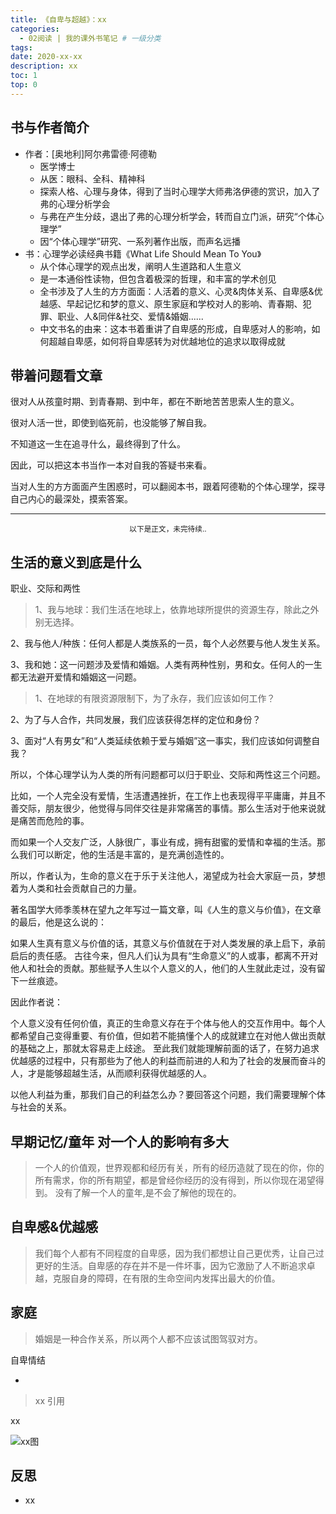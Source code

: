 ```yaml
---
title: 《自卑与超越》：xx
categories:
  - 02阅读 | 我的课外书笔记 # 一级分类
tags:
date: 2020-xx-xx
description: xx
toc: 1
top: 0
---
```


## 书与作者简介

- 作者：[奥地利]阿尔弗雷德·阿德勒
  - 医学博士
  - 从医：眼科、全科、精神科
  - 探索人格、心理与身体，得到了当时心理学大师弗洛伊德的赏识，加入了弗的心理分析学会
  - 与弗在产生分歧，退出了弗的心理分析学会，转而自立门派，研究“个体心理学”
  - 因“个体心理学”研究、一系列著作出版，而声名远播
- 书：心理学必读经典书籍《What Life Should Mean To You》
  - 从个体心理学的观点出发，阐明人生道路和人生意义
  - 是一本通俗性读物，但包含着极深的哲理，和丰富的学术创见
  - 全书涉及了人生的方方面面：人活着的意义、心灵&肉体关系、自卑感&优越感、早起记忆和梦的意义、原生家庭和学校对人的影响、青春期、犯罪、职业、人&同伴&社交、爱情&婚姻......
  - 中文书名的由来：这本书着重讲了自卑感的形成，自卑感对人的影响，如何超越自卑感，如何将自卑感转为对优越地位的追求以取得成就

## 带着问题看文章

很对人从孩童时期、到青春期、到中年，都在不断地苦苦思索人生的意义。

很对人活一世，即使到临死前，也没能够了解自我。

不知道这一生在追寻什么，最终得到了什么。

因此，可以把这本书当作一本对自我的答疑书来看。

当对人生的方方面面产生困惑时，可以翻阅本书，跟着阿德勒的个体心理学，探寻自己内心的最深处，摸索答案。

---

<center><small>以下是正文，未完待续..</small></center>

## 生活的意义到底是什么

职业、交际和两性

> 1、我与地球：我们生活在地球上，依靠地球所提供的资源生存，除此之外别无选择。

2、我与他人/种族：任何人都是人类族系的一员，每个人必然要与他人发生关系。

3、我和她：这一问题涉及爱情和婚姻。人类有两种性别，男和女。任何人的一生都无法避开爱情和婚姻这一问题。

> 1、在地球的有限资源限制下，为了永存，我们应该如何工作？

2、为了与人合作，共同发展，我们应该获得怎样的定位和身份？

3、面对“人有男女”和“人类延续依赖于爱与婚姻”这一事实，我们应该如何调整自我？

所以，个体心理学认为人类的所有问题都可以归于职业、交际和两性这三个问题。

比如，一个人完全没有爱情，生活遭遇挫折，在工作上也表现得平平庸庸，并且不善交际，朋友很少，他觉得与同伴交往是非常痛苦的事情。那么生活对于他来说就是痛苦而危险的事。

而如果一个人交友广泛，人脉很广，事业有成，拥有甜蜜的爱情和幸福的生活。那么我们可以断定，他的生活是丰富的，是充满创造性的。

所以，作者认为，生命的意义在于乐于关注他人，渴望成为社会大家庭一员，梦想着为人类和社会贡献自己的力量。

著名国学大师季羡林在望九之年写过一篇文章，叫《人生的意义与价值》，在文章的最后，他是这么说的：

如果人生真有意义与价值的话，其意义与价值就在于对人类发展的承上启下，承前启后的责任感。
古往今来，但凡人们认为具有“生命意义”的人或事，都离不开对他人和社会的贡献。那些赋予人生以个人意义的人，他们的人生就此走过，没有留下一丝痕迹。

因此作者说：

个人意义没有任何价值，真正的生命意义存在于个体与他人的交互作用中。每个人都希望自己变得重要、有价值，但如若不能搞懂个人的成就建立在对他人做出贡献的基础之上，那就太容易走上歧途。
至此我们就能理解前面的话了，在努力追求优越感的过程中，只有那些为了他人的利益而前进的人和为了社会的发展而奋斗的人，才是能够超越生活，从而顺利获得优越感的人。

以他人利益为重，那我们自己的利益怎么办？要回答这个问题，我们需要理解个体与社会的关系。

## 早期记忆/童年 对一个人的影响有多大

> 一个人的价值观，世界观都和经历有关，所有的经历造就了现在的你，你的所有需求，你的所有期望，都是曾经你经历的没有得到，所以你现在渴望得到。
> 没有了解一个人的童年,是不会了解他的现在的。

## 自卑感&优越感

> 我们每个人都有不同程度的自卑感，因为我们都想让自己更优秀，让自己过更好的生活。自卑感的存在并不是一件坏事，因为它激励了人不断追求卓越，克服自身的障碍，在有限的生命空间内发挥出最大的价值。

## 家庭

> 婚姻是一种合作关系，所以两个人都不应该试图驾驭对方。

自卑情结

-

> xx 引用

xx

![xx图](/images/xx/xx.png)

## 反思

- xx
